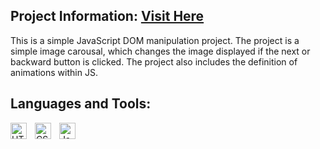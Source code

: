 ## Project Information: [Visit Here](https://basicwebjsprojects.netlify.app/6.%20image%20carousal/#)

This is a simple JavaScript DOM manipulation project. The project is a simple image carousal, which changes the image displayed if the next or backward button is clicked. The project also includes the definition of animations within JS.

## Languages and Tools:

<img align="left" alt="HTML5" width="26px" src="https://cdn.jsdelivr.net/gh/devicons/devicon/icons/html5/html5-original.svg" style="padding-right:10px;" />
<img align="left" alt="CSS3" width="26px" src="https://cdn.jsdelivr.net/gh/devicons/devicon/icons/css3/css3-original.svg" style="padding-right:10px;" />
<img align="left" alt="JavaScript" width="26px" src="https://cdn.jsdelivr.net/gh/devicons/devicon/icons/javascript/javascript-original.svg" style="padding-right:10px;" />
